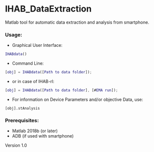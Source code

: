 # IHAB_DataExtraction #

Matlab tool for automatic data extraction and analysis from smartphone.

### Usage: ###  

* Graphical User Interface:

```matlab
IHABdata()
```

* Command Line:

```matlab
[obj] = IHABdata([Path to data folder]);
```

* or in case of IHAB-rl:

```matlab
[obj] = IHABdata([Path to data folder], [#EMA run]);
```


* For information on Device Parameters and/or objective Data, use:
```matla
[obj].stAnalysis
```

### Prerequisites: ###
* Matlab 2018b (or later)
* ADB (if used with smartphone)

Version 1.0
